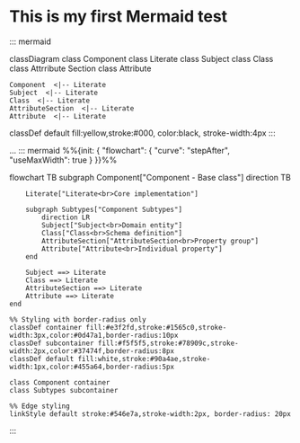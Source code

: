 # This is my first Mermaid test
::: mermaid


classDiagram
    class Component
    class Literate
    class Subject
    class Class
    class Attrribute Section
    class Attribute

    Component  <|-- Literate
    Subject  <|-- Literate
    Class  <|-- Literate
    AttributeSection  <|-- Literate
    Attribute  <|-- Literate

classDef default fill:yellow,stroke:#000, color:black, stroke-width:4px
:::

...
::: mermaid
%%{init: {
  "flowchart": {
    "curve": "stepAfter",
    "useMaxWidth": true
  }
}}%%

flowchart TB
    subgraph Component["Component - Base class"]
        direction TB
        
        Literate["Literate<br>Core implementation"]
        
        subgraph Subtypes["Component Subtypes"]
            direction LR
            Subject["Subject<br>Domain entity"]
            Class["Class<br>Schema definition"]
            AttributeSection["AttributeSection<br>Property group"]
            Attribute["Attribute<br>Individual property"]
        end
        
        Subject ==> Literate
        Class ==> Literate
        AttributeSection ==> Literate
        Attribute ==> Literate
    end
    
    %% Styling with border-radius only
    classDef container fill:#e3f2fd,stroke:#1565c0,stroke-width:3px,color:#0d47a1,border-radius:10px
    classDef subcontainer fill:#f5f5f5,stroke:#78909c,stroke-width:2px,color:#37474f,border-radius:8px
    classDef default fill:white,stroke:#90a4ae,stroke-width:1px,color:#455a64,border-radius:5px
    
    class Component container
    class Subtypes subcontainer
    
    %% Edge styling
    linkStyle default stroke:#546e7a,stroke-width:2px, border-radius: 20px
:::
